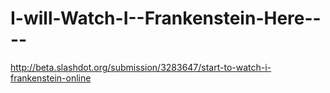 I-will-Watch-I--Frankenstein-Here----
=====================================

http://beta.slashdot.org/submission/3283647/start-to-watch-i-frankenstein-online
